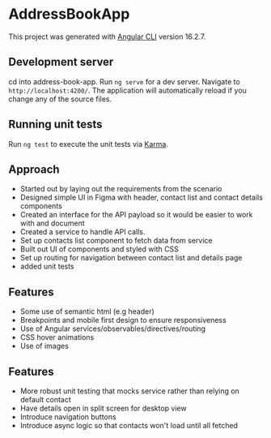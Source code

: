 # AddressBookApp

This project was generated with [Angular CLI](https://github.com/angular/angular-cli) version 16.2.7.

## Development server

cd into address-book-app. Run `ng serve` for a dev server. Navigate to `http://localhost:4200/`. The application will automatically reload if you change any of the source files.

## Running unit tests

Run `ng test` to execute the unit tests via [Karma](https://karma-runner.github.io).

## Approach 

- Started out by laying out the requirements from the scenario
- Designed simple UI in Figma with header, contact list and contact details components
- Created an interface for the API payload so it would be easier to work with and document
- Created a service to handle API calls.
- Set up contacts list component to fetch data from service
- Built out UI of components and styled with CSS
- Set up routing for navigation between contact list and details page
- added unit tests

## Features
- Some use of semantic html (e.g header)
- Breakpoints and mobile first design to ensure responsiveness
- Use of Angular services/observables/directives/routing
- CSS hover animations
- Use of images

## Features
- More robust unit testing that mocks service rather than relying on default contact
- Have details open in split screen for desktop view
- Introduce navigation buttons
- Introduce async logic so that contacts won't load until all fetched

